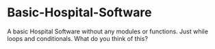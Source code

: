 # Basic-Hospital-Software
A basic Hospital Software without any modules or functions. Just while loops and conditionals. What do you think of this?
